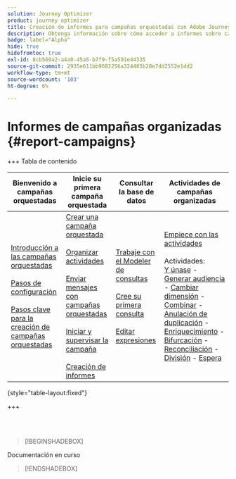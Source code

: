 ```yaml
---
solution: Journey Optimizer
product: journey optimizer
title: Creación de informes para campañas orquestadas con Adobe Journey Optimizer
description: Obtenga información sobre cómo acceder a informes sobre campañas orquestadas con Adobe Journey Optimizer
badge: label="Alpha"
hide: true
hidefromtoc: true
exl-id: 8cb569a2-a4a0-45a5-b7f9-f5a591e44335
source-git-commit: 2935e611bb9682256a324485b28e7dd2552e1dd2
workflow-type: tm+mt
source-wordcount: '103'
ht-degree: 6%

---
```


# Informes de campañas organizadas {#report-campaigns}

+++ Tabla de contenido

| Bienvenido a campañas orquestadas | Inicie su primera campaña orquestada | Consultar la base de datos | Actividades de campañas organizadas |
|---|---|---|---|
| [Introducción a las campañas orquestadas](gs-orchestrated-campaigns.md)<br/><br/>[Pasos de configuración](configuration-steps.md)<br/><br/>[Pasos clave para la creación de campañas orquestadas](gs-campaign-creation.md) | [Crear una campaña orquestada](create-orchestrated-campaign.md)<br/><br/>[Organizar actividades](orchestrate-activities.md)<br/><br/>[Enviar mensajes con campañas orquestadas](send-messages.md)<br/><br/>[Iniciar y supervisar la campaña](start-monitor-campaigns.md)<br/><br/>[Creación de informes](reporting-campaigns.md) | [Trabaje con el Modeler de consultas](orchestrated-query-modeler.md)<br/><br/>[Cree su primera consulta](build-query.md)<br/><br/>[Editar expresiones](edit-expressions.md) | [Empiece con las actividades](activities/about-activities.md)<br/><br/>Actividades:<br/>[Y únase](activities/and-join.md) - [Generar audiencia](activities/build-audience.md) - [Cambiar dimensión](activities/change-dimension.md) - [Combinar](activities/combine.md) - [Anulación de duplicación](activities/deduplication.md) - [Enriquecimiento](activities/enrichment.md) - [Bifurcación](activities/fork.md) - [Reconciliación](activities/reconciliation.md) - [División](activities/split.md) - [Espera](activities/wait.md) |

{style="table-layout:fixed"}

+++

<br/><br/>

>[!BEGINSHADEBOX]

Documentación en curso

>[!ENDSHADEBOX]
